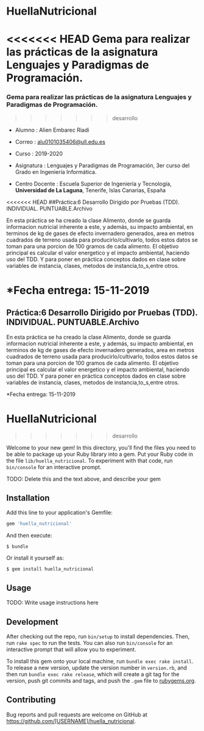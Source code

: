 



# HuellaNutricional

<<<<<<< HEAD
Gema para realizar las prácticas de la asignatura Lenguajes y Paradigmas de Programación.
=======
### Gema para realizar las prácticas de la asignatura Lenguajes y Paradigmas de Programación.
>>>>>>> desarrollo

* Alumno : Alien Embarec Riadi

* Correo : alu0101035406@ull.edu.es

* Curso : 2019-2020

* Asignatura : Lenguajes y Paradigmas de Programación, 3er curso del Grado en Ingeniería Informática.

* Centro Docente : Escuela Superior de Ingeniería y Tecnología, **Universidad de La Laguna**, Tenerife, Islas Canarias, España



<<<<<<< HEAD
##Práctica:6 Desarrollo Dirigido por Pruebas (TDD). INDIVIDUAL. PUNTUABLE.Archivo

En esta práctica se ha creado la clase Alimento, donde se guarda informacion nutricial inherente a este, y además, su impacto ambiental, en terminos de kg de gases de efecto invernadero generados, area en metros cuadrados de terreno usada para producirlo/cultivarlo, todos estos datos se toman para una porcion de 100 gramos de cada alimento. El objetivo principal es calcular el valor energetico y el impacto ambiental, haciendo uso del TDD. Y para poner en práctica conceptos dados en clase sobre variables de instancia, clases, metodos de instancia,to_s,entre otros.

*Fecha entrega: 15-11-2019 
=======
## Práctica:6 Desarrollo Dirigido por Pruebas (TDD). INDIVIDUAL. PUNTUABLE.Archivo

En esta práctica se ha creado la clase Alimento, donde se guarda informacion nutricial inherente a este, y además, su impacto ambiental, en terminos de kg de gases de efecto invernadero generados, area en metros cuadrados de terreno usada para producirlo/cultivarlo, todos estos datos se toman para una porcion de 100 gramos de cada alimento. El objetivo principal es calcular el valor energetico y el impacto ambiental, haciendo uso del TDD. Y para poner en práctica conceptos dados en clase sobre variables de instancia, clases, metodos de instancia,to_s,entre otros.

*Fecha entrega: 15-11-2019



# HuellaNutricional
>>>>>>> desarrollo

Welcome to your new gem! In this directory, you'll find the files you need to be able to package up your Ruby library into a gem. Put your Ruby code in the file `lib/huella_nutricional`. To experiment with that code, run `bin/console` for an interactive prompt.

TODO: Delete this and the text above, and describe your gem

## Installation

Add this line to your application's Gemfile:

```ruby
gem 'huella_nutricional'
```

And then execute:

    $ bundle

Or install it yourself as:

    $ gem install huella_nutricional

## Usage

TODO: Write usage instructions here

## Development

After checking out the repo, run `bin/setup` to install dependencies. Then, run `rake spec` to run the tests. You can also run `bin/console` for an interactive prompt that will allow you to experiment.

To install this gem onto your local machine, run `bundle exec rake install`. To release a new version, update the version number in `version.rb`, and then run `bundle exec rake release`, which will create a git tag for the version, push git commits and tags, and push the `.gem` file to [rubygems.org](https://rubygems.org).

## Contributing

Bug reports and pull requests are welcome on GitHub at https://github.com/[USERNAME]/huella_nutricional.
